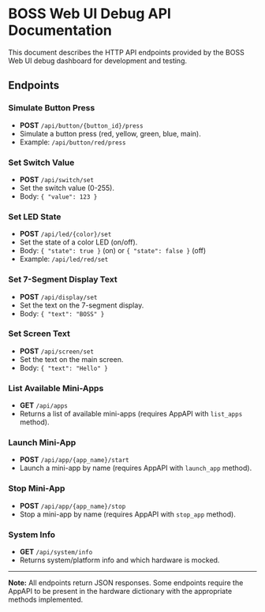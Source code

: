 # BOSS Web UI Debug API Documentation

This document describes the HTTP API endpoints provided by the BOSS Web UI debug dashboard for development and testing.

## Endpoints

### Simulate Button Press
- **POST** `/api/button/{button_id}/press`
- Simulate a button press (red, yellow, green, blue, main).
- Example: `/api/button/red/press`

### Set Switch Value
- **POST** `/api/switch/set`
- Set the switch value (0-255).
- Body: `{ "value": 123 }`

### Set LED State
- **POST** `/api/led/{color}/set`
- Set the state of a color LED (on/off).
- Body: `{ "state": true }` (on) or `{ "state": false }` (off)
- Example: `/api/led/red/set`

### Set 7-Segment Display Text
- **POST** `/api/display/set`
- Set the text on the 7-segment display.
- Body: `{ "text": "BOSS" }`

### Set Screen Text
- **POST** `/api/screen/set`
- Set the text on the main screen.
- Body: `{ "text": "Hello" }`

### List Available Mini-Apps
- **GET** `/api/apps`
- Returns a list of available mini-apps (requires AppAPI with `list_apps` method).

### Launch Mini-App
- **POST** `/api/app/{app_name}/start`
- Launch a mini-app by name (requires AppAPI with `launch_app` method).

### Stop Mini-App
- **POST** `/api/app/{app_name}/stop`
- Stop a mini-app by name (requires AppAPI with `stop_app` method).

### System Info
- **GET** `/api/system/info`
- Returns system/platform info and which hardware is mocked.

---

**Note:** All endpoints return JSON responses. Some endpoints require the AppAPI to be present in the hardware dictionary with the appropriate methods implemented.
